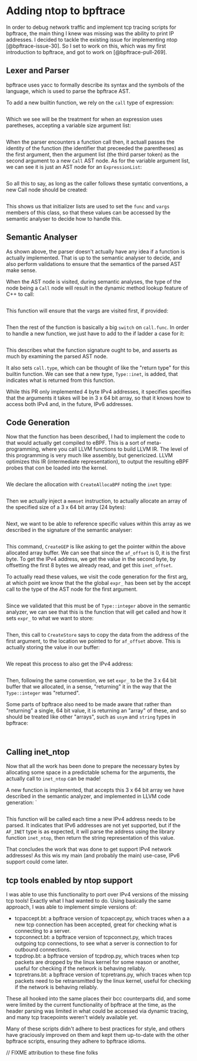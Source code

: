 # Adding ntop to bpftrace

In order to debug network traffic and implement tcp tracing scripts for
bpftrace, the main thing I knew was missing was the ability to print IP
addresses. I decided to tackle the existing issue for implementing ntop
[@bpftrace-issue-30]. So I set to work on this, which was my first introduction
to bpftrace, and got to work on [@bpftrace-pull-269].

## Lexer and Parser

bpftrace uses yacc to formally describe its syntax and the symbols of the
language, which is used to parse the bpftrace AST.

To add a new builtin function, we rely on the `call` type of expression:

```{.yacc include=src/bpftrace-269/src/parser.yy startLine=180 endLine=186}
```

Which we see will be the treatment for when an expression uses paretheses,
accepting a variable size argument list:
```{.yacc include=src/bpftrace-269/src/parser.yy startLine=220 endLine=222}
```

When the parser encounters a function call then, it actuall passes the identity
of the function (the identifier that preceeded the parentheses) as the first
argument, then the argument list (the third parser token) as the second
argument to a new `Call` AST node. As for the variable argument list, we can
see it is just an AST node for an `ExpressionList`:

```{.yacc include=src/bpftrace-269/src/parser.yy startLine=231 endLine=233}
```

So all this to say, as long as the caller follows these syntatic conventions,
a new Call node should be created:

```{.c include=src/bpftrace-269/src/ast/ast.h startLine=58 endLine=66}
```

This shows us that initializer lists are used to set the `func` and `vargs`
members of this class, so that these values can be accessed by the semantic
analyser to decide how to handle this.

## Semantic Analyser

As shown above, the parser doesn't actually have any idea if a function is
actually implemented. That is up to the semantic analyser to decide, and also
perform validations to ensure that the semantics of the parsed AST make sense.

When the AST node is visited, during semantic analyses, the type of the node
being a `Call` node will result in the dynamic method lookup feature of C++ to
call:

```{.cpp include=src/bpftrace-269/src/ast/semantic_analyser.cpp startLine=110 endLine=110}
```

This function will ensure that the vargs are visited first, if provided:

```{.cpp include=src/bpftrace-269/src/ast/semantic_analyser.cpp startLine=112 endLine=116}
```

Then the rest of the function is basically a big `switch` on `call.func`. In
order to handle a new function, we just have to add to the if ladder a case for
it:

```{.cpp include=src/bpftrace-269/src/ast/semantic_analyser.cpp startLine=216 endLine=225}
```

This describes what the function signature ought to be, and asserts as much by
examining the parsed AST node.

It also sets `call.type`, which can be thought of like the "return type" for
this builtin function. We can see that a new type, `Type::inet`, is added, that
indicates what is returned from this function.

While this PR only implemented 4 byte IPv4 addresses, it specifies specifies
that the arguments it takes will be in 3 x 64 bit array, so that it knows how
to access both IPv4 and, in the future, IPv6 addresses.

## Code Generation

Now that the function has been described, I had to implement the code to that
would actually get compiled to eBPF. This is a sort of meta-programming, where
you call LLVM functions to build LLVM IR. The level of this programming is very
much like assembly, but genericized. LLVM optimizes this IR (intermediate
representation), to output the resulting eBPF probes that con be loaded into
the kernel.

```{.cpp include=src/bpftrace-269/src/ast/codegen_llvm.cpp startLine=411 endLine=424}
```

We declare the allocation with `CreateAllocaBPF` noting the `inet` type:

```{.cpp include=src/bpftrace-269/src/ast/codegen_llvm.cpp startLine=413 endLine=415}
```

Then we actually inject a `memset` instruction, to actually allocate an array
of the specified size of a 3 x 64 bit array (24 bytes):

```{.cpp include=src/bpftrace-269/src/ast/codegen_llvm.cpp startLine=413 endLine=415}
```
Next, we want to be able to reference specific values within this array as we
described in the signature of the semantic analyser:

```{.cpp include=src/bpftrace-269/src/ast/codegen_llvm.cpp startLine=417 endLine=418}
```

This command, `CreateGEP` is like asking to get the pointer within the above
allocated array buffer. We can see that since the `af_offset` is 0, it is the
first byte. To get the IPv4 address, we get the value in the second byte, by
offsetting the first 8 bytes we already read, and get this `inet_offset`.

To actually read these values, we visit the code generation for the first arg,
at which point we know that the the global `expr_` has been set by the accept
call to the type of the AST node for the first argument. 

```{.cpp include=src/bpftrace-269/src/ast/codegen_llvm.cpp startLine=419 endLine=420}
```

Since we validated that this must be of `Type::integer` above in the semantic
analyzer, we can see that this is the function that will get called and how it
sets `expr_` to what we want to store:

```{.cpp include=src/bpftrace-269/src/ast/codegen_llvm.cpp startLine=18 endLine=21}
```

Then, this call to `CreateStore` says to copy the data from the address of the
first argument, to the location we pointed to for `af_offset` above. This is
actually storing the value in our buffer:

```{.cpp include=src/bpftrace-269/src/ast/codegen_llvm.cpp startLine=420 endLine=420}
```
We repeat this process to also get the IPv4 address:

```{.cpp include=src/bpftrace-269/src/ast/codegen_llvm.cpp startLine=421 endLine=422}
```

Then, following the same convention, we set `expr_` to be the 3 x 64 bit buffer
that we allocated, in a sense, "returning" it in the way that the
`Type::integer` was "returned".

Some parts of bpftrace also need to be made aware that rather than "returning"
a single, 64 bit value, it is returning an "array" of these, and so should be
treated like other "arrays", such as `usym` and `string` types in bpftrace:

```{.cpp include=src/bpftrace-269/src/ast/codegen_llvm.cpp startLine=1190 endLine=1197}
```

```{.cpp include=src/bpftrace-269/src/ast/codegen_llvm.cpp startLine=1221 endLine=1228}
```

## Calling inet_ntop

Now that all the work has been done to prepare the necessary bytes by
allocating some space in a predictable schema for the arguments, the actually
call to `inet_ntop` can be made!

A new function is implemented, that accepts this 3 x 64 bit array we have
described in the semantic analyzer, and implemented in LLVM code generation:
`

```{.cpp include=src/bpftrace-269/src/bpftrace.cpp startLine=1347 endLine=1360}
```

This function will be called each time a new IPv4 address needs to be parsed.
It indicates that IPv6 addresses are not yet supported, but if the `AF_INET`
type is as expected, it will parse the address using the library function
`inet_ntop`, then return the string representation of this value.

That concludes the work that was done to get support IPv4 network addresses! As
this wis my main (and probably the main) use-case, IPv6 support could come
later.

## tcp tools enabled by ntop support

I was able to use this functionality to port over IPv4 versions of the missing
tcp tools! Exactly what I had wanted to do. Using basically the same approach,
I was able to implement simple versions of:

* tcpaccept.bt: a bpftrace version of tcpaccept.py, which traces when a a new
tcp connection has been accepted, great for checking what is connecting to a
server.
* tcpconnect.bt: a bpftrace version of tcpconnect.py, which traces outgoing
tcp connections, to see what a server is connection to for outbound connections.
* tcpdrop.bt: a bpftrace version of tcpdrop.py, which traces when tcp packets
are dropped by the linux kernel for some reason or another, useful for checking
if the network is behaving reliably.
* tcpretrans.bt: a bpftrace version of tcpretrans.py, which traces when tcp
packets need to be retransmitted by the linux kernel, useful for checking if
the network is behaving reliably.

These all hooked into the same places their bcc counterparts did, and some were
limited by the current functionality of bpftrace at the time, as the header
parsing was limited in what could be accessed via dynamic tracing, and many tcp
tracepoints weren't widely available yet.

Many of these scripts didn't adhere to best practices for style, and others
have graciously improved on them and kept them up-to-date with the other
bpftrace scripts, ensuring they adhere to bpftrace idioms.

// FIXME attribution to these fine folks
